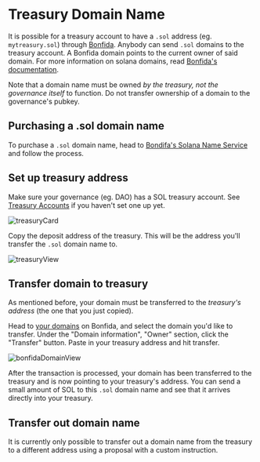# Treasury Domain Name

It is possible for a treasury account to have a `.sol` address (eg. `mytreasury.sol`) through [Bonfida](https://naming.bonfida.org/). Anybody can send `.sol` domains to the treasury account. A Bonfida domain points to the current owner of said domain. For more information on solana domains, read [Bonfida's documentation](https://docs.bonfida.org/collection/an-introduction-to-the-solana-name-service).

Note that a domain name must be owned _by the treasury, not the governance itself_ to function. Do not transfer ownership of a domain to the governance's pubkey.

## Purchasing a .sol domain name

To purchase a `.sol` domain name, head to [Bondifa's Solana Name Service](https://naming.bonfida.org/) and follow the process.

## Set up treasury address

Make sure your governance (eg. DAO) has a SOL treasury account. See [Treasury Accounts](<../💰 Treasury/treasury-account.md>) if you haven't set one up yet.

![treasuryCard](../../../img/treasurySolAddress/treasuryCard.png)

Copy the deposit address of the treasury. This will be the address you'll transfer the `.sol` domain name to.

![treasuryView](../../../img/treasurySolAddress/treasuryView.png)

## Transfer domain to treasury

As mentioned before, your domain must be transferred to the _treasury's address_ (the one that you just copied).

Head to [your domains](https://naming.bonfida.org/#/profile?view=domains) on Bonfida, and select the domain you'd like to transfer. Under the "Domain information", "Owner" section, click the "Transfer" button. Paste in your treasury address and hit transfer.

![bonfidaDomainView](../../../img/treasurySolAddress/bonfidaDomainView.png)

After the transaction is processed, your domain has been transferred to the treasury and is now pointing to your treasury's address. You can send a small amount of SOL to this `.sol` domain name and see that it arrives directly into your treasury.

## Transfer out domain name

It is currently only possible to transfer out a domain name from the treasury to a different address using a proposal with a custom instruction.
